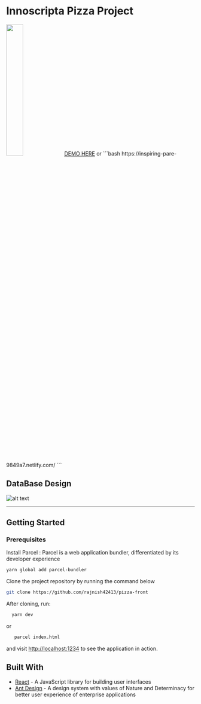 # Innoscripta Pizza Project
  <img src="https://res.cloudinary.com/dh7apsl5o/image/upload/v1571575138/pizza-project/screencapture-localhost-1234-2019-10-20-18_04_33.png" width="30%" height="auto">
  <a href="https://inspiring-pare-9849a7.netlify.com/">DEMO HERE</a>  
  or
  ```bash
  https://inspiring-pare-9849a7.netlify.com/
  ```

## DataBase Design
  ![alt text](https://res.cloudinary.com/dh7apsl5o/image/upload/v1571078665/Innoscripta-pizza-task_itf5dp.png)


<hr>

## Getting Started

### Prerequisites
  Install Parcel : Parcel is a web application bundler, differentiated by its developer experience
   
```bash
yarn global add parcel-bundler
```

 Clone the project repository by running the command below

```bash
git clone https://github.com/rajnish42413/pizza-front
```

After cloning, run:

```bash
  yarn dev 
```

or

```bash
   parcel index.html 
```

and visit [http://localhost:1234](http://localhost:1234) to see the application in action.

## Built With
* [React](https://reactjs.org) - A JavaScript library for building user interfaces
* [Ant Design](https://ant.design/) - A design system with values of Nature and Determinacy for better user experience of enterprise applications
